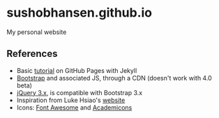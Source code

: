# sushobhansen.github.io
My personal website

## References

- Basic [tutorial](http://jmcglone.com/guides/github-pages/) on GitHub Pages with Jekyll
- [Bootstrap](https://getbootstrap.com/docs/3.3/getting-started/) and associated JS, through a CDN (doesn't work with 4.0 beta)
- [jQuery 3.x](https://code.jquery.com/), is compatible with Bootstrap 3.x
- Inspiration from Luke Hsiao's [website](https://lukehsiao.github.io/)
- Icons: [Font Awesome](http://fontawesome.io/) and [Academicons](http://jpswalsh.github.io/academicons/)
